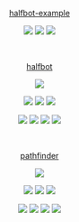 <div align="center">

[halfbot-example](https://github.com/DisQada/halfbot-example)

![](https://img.shields.io/github/stars/DisQada/halfbot-example.svg?logo=github)
![](https://img.shields.io/github/forks/DisQada/halfbot-example.svg?logo=github)
![](https://img.shields.io/github/watchers/DisQada/halfbot-example.svg?logo=github)

<br>

[halfbot](https://github.com/DisQada/halfbot)

![](https://img.shields.io/npm/dm/@disqada/halfbot.svg?logo=npm)

![](https://img.shields.io/github/stars/DisQada/halfbot.svg?logo=github)
![](https://img.shields.io/github/forks/DisQada/halfbot.svg?logo=github)
![](https://img.shields.io/github/watchers/DisQada/halfbot.svg?logo=github)

![](https://img.shields.io/npm/v/@disqada/halfbot.svg?label=latest&logo=npm)
![](https://img.shields.io/npm/v/@disqada/halfbot.svg?label=next&logo=npm)
![](https://img.shields.io/npm/v/@disqada/halfbot.svg?label=beta&logo=npm)
![](https://img.shields.io/npm/v/@disqada/halfbot.svg?label=alpha&logo=npm)

<br>

[pathfinder](https://github.com/DisQada/pathfinder)

![](https://img.shields.io/npm/dm/@disqada/pathfinder.svg?logo=npm)

![](https://img.shields.io/github/stars/DisQada/pathfinder.svg?logo=github)
![](https://img.shields.io/github/forks/DisQada/pathfinder.svg?logo=github)
![](https://img.shields.io/github/watchers/DisQada/pathfinder.svg?logo=github)

![](https://img.shields.io/npm/v/@disqada/pathfinder.svg?label=latest&logo=npm)
![](https://img.shields.io/npm/v/@disqada/pathfinder.svg?label=next&logo=npm)
![](https://img.shields.io/npm/v/@disqada/pathfinder.svg?label=beta&logo=npm)
![](https://img.shields.io/npm/v/@disqada/pathfinder.svg?label=alpha&logo=npm)

</div>
